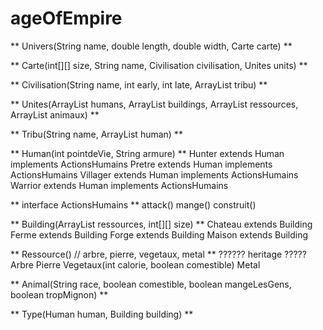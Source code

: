 # ageOfEmpire

** Univers(String name, double length, double width, Carte carte) **

** Carte(int[][] size, String name, Civilisation civilisation, Unites units) **

** Civilisation(String name, int early, int late, ArrayList<Tribu> tribu) **

** Unites(ArrayList<Human> humans, ArrayList<Building> buildings, ArrayList<Ressource> ressources, ArrayList<Animal> animaux) **

** Tribu(String name, ArrayList<Human> human) **

** Human(int pointdeVie, String armure) **
       Hunter extends Human implements ActionsHumains
       Pretre extends Human implements ActionsHumains
       Villager extends Human implements ActionsHumains
       Warrior extends Human implements ActionsHumains

** interface ActionsHumains **
       attack()
       mange()
       construit()

** Building(ArrayList<Ressource> ressources, int[][] size) **
       Chateau extends Building 
       Ferme extends Building
       Forge extends Building
       Maison extends Building
   
** Ressource() // arbre, pierre, vegetaux, metal **
   ?????? heritage ????? 
   Arbre
   Pierre
   Vegetaux(int calorie, boolean comestible)
   Metal

** Animal(String race, boolean comestible, boolean mangeLesGens, boolean tropMignon) **

** Type(Human human, Building building) **




